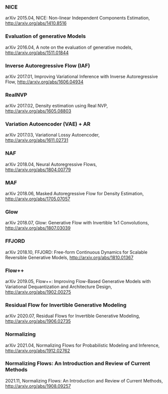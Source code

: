
### NICE

arXiv  2015.04, NICE: Non-linear Independent Components Estimation, <a href="http://arxiv.org/abs/1410.8516"> </a>http://arxiv.org/abs/1410.8516

### Evaluation of generative Models 

arXiv  2016.04, A note on the evaluation of generative models, <a href="http://arxiv.org/abs/1511.01844"> </a>http://arxiv.org/abs/1511.01844

### Inverse Autoregressive Flow (IAF)

arXiv  2017.01, Improving Variational Inference with Inverse Autoregressive Flow, <a href="http://arxiv.org/abs/1606.04934"> </a>http://arxiv.org/abs/1606.04934

### RealNVP 

arXiv  2017.02, Density estimation using Real NVP, <a href="http://arxiv.org/abs/1605.08803"> </a>http://arxiv.org/abs/1605.08803

### Variation Autoencoder (VAE) + AR 

arXiv  2017.03, Variational Lossy Autoencoder, <a href="http://arxiv.org/abs/1611.02731"> </a>http://arxiv.org/abs/1611.02731

### NAF 

arXiv  2018.04, Neural Autoregressive Flows, <a href="http://arxiv.org/abs/1804.00779"> </a>http://arxiv.org/abs/1804.00779

### MAF 

arXiv  2018.06, Masked Autoregressive Flow for Density Estimation, <a href="http://arxiv.org/abs/1705.07057"> </a>http://arxiv.org/abs/1705.07057

### Glow 

arXiv  2018.07, Glow: Generative Flow with Invertible 1x1 Convolutions, <a href="http://arxiv.org/abs/1807.03039"> </a>http://arxiv.org/abs/1807.03039

### FFJORD

arXiv  2018.10, FFJORD: Free-form Continuous Dynamics for Scalable Reversible Generative Models, <a href="http://arxiv.org/abs/1810.01367"> </a>http://arxiv.org/abs/1810.01367

### Flow++

arXiv  2019.05, Flow++: Improving Flow-Based Generative Models with Variational Dequantization and Architecture Design, <a href="http://arxiv.org/abs/1902.00275"> </a>http://arxiv.org/abs/1902.00275

### Residual Flow for Invertible Generative Modeling 

arXiv  2020.07, Residual Flows for Invertible Generative Modeling, <a href="http://arxiv.org/abs/1906.02735"> </a>http://arxiv.org/abs/1906.02735

### Normalizing 

arXiv  2021.04, Normalizing Flows for Probabilistic Modeling and Inference, <a href="http://arxiv.org/abs/1912.02762"> </a>http://arxiv.org/abs/1912.02762

### Normalizing Flows: An Introduction and Review of Current Methods

2021.11, Normalizing Flows: An Introduction and Review of Current Methods, <a href="http://arxiv.org/abs/1908.09257"> </a>http://arxiv.org/abs/1908.09257

